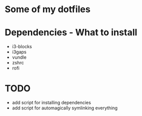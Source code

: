 # Some of my dotfiles

# Dependencies - What to install
  
  * i3-blocks
  * i3gaps
  * vundle
  * zshrc
  * rofi

# TODO
  
  * add script for installing dependencies
  * add script for automagically symlinking everything




